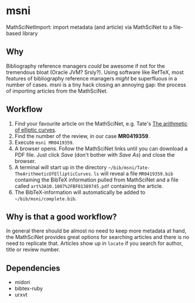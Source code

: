 msni
====

MathSciNetImport: import metadata (and article) via MathSciNet to a file-based library


Why
---

Bibliography reference managers *could* be awesome if not for the
tremendous bloat (Oracle JVM? Srsly?). Using software like RefTeX,
most features of bibliography reference managers *might* be
superfluous in a number of cases. msni is a tiny hack closing an
annoying gap: the process of importing articles from the MathSciNet.

Workflow
--------

1. Find your favourite article on the MathSciNet, e.g. Tate's [The
   arithmetic of elliptic
   curves](http://www.ams.org/mathscinet-getitem?mr=419359).
1. Find the number of the review, in our case **MR0419359**.
1. Execute `msni MR0419359`.
1. A browser opens. Follow the MathSciNet links until you can download
   a PDF file. Just click *Save* (don't bother with *Save As*) and
   close the browser.
1. A terminal will start up in the directory
   `~/bib/msni/Tate-TheArithmeticOfEllipticCurves`. `ls` will reveal a
   file `MR0419359.bib` containing the BibTeX information pulled from
   MathSciNet and a file called `art%3A10.1007%2FBF01389745.pdf`
   containing the article.
1. The BibTeX-information will automatically be added to
   `~/bib/msni/complete.bib`.

Why is that a good workflow?
----------------------------

In general there should be almost no need to keep more metadata at
hand, the MathSciNet provides great options for searching articles and
there is no need to replicate that. Articles show up in `locate` if
you search for author, title or review number.

Dependencies
------------

- midori
- bibtex-ruby
- urxvt
